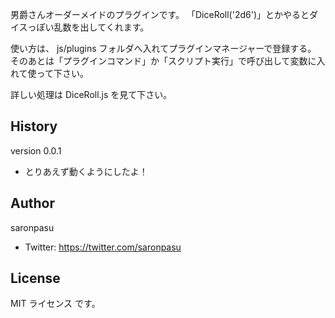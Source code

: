 男爵さんオーダーメイドのプラグインです。
「DiceRoll('2d6')」とかやるとダイスっぽい乱数を出してくれます。

使い方は、 js/plugins フォルダへ入れてプラグインマネージャーで登録する。
そのあとは「プラグインコマンド」か「スクリプト実行」で呼び出して変数に入れて使って下さい。

詳しい処理は DiceRoll.js を見て下さい。

## History
version 0.0.1
- とりあえず動くようにしたよ！

## Author
saronpasu

- Twitter: https://twitter.com/saronpasu

## License
MIT ライセンス です。
